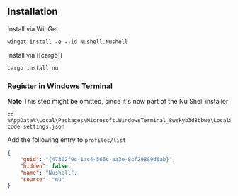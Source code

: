 ## Installation

Install via WinGet
```shell
winget install -e --id Nushell.Nushell
```

Install via [[cargo]]
```shell
cargo install nu
```

### Register in Windows Terminal

**Note** This step might be omitted, since it's now part of the Nu Shell installer

```shell
cd %AppData%\Local\Packages\Microsoft.WindowsTerminal_8wekyb3d8bbwe\LocalState
code settings.json
```
Add the following entry to `profiles/list`
```json
{
	"guid": "{47302f9c-1ac4-566c-aa3e-8cf29889d6ab}",
	"hidden": false,
	"name": "Nushell",
	"source": "nu"
}
```
